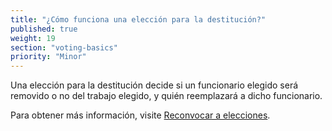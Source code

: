 ```yaml
---
title: "¿Cómo funciona una elección para la destitución?"
published: true
weight: 19
section: "voting-basics"
priority: "Minor"
---
```

Una elección para la destitución decide si un funcionario elegido será removido o no del trabajo elegido, y quién reemplazará a dicho funcionario.  

Para obtener más información, visite [Reconvocar a elecciones](https://www.sos.ca.gov/elections/upcoming-elections/2021-ca-gov-recall/newsom-recall-faqs).   